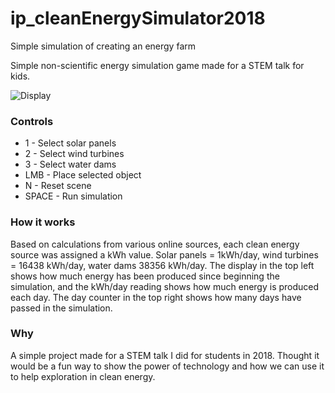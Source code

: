 # ip_cleanEnergySimulator2018
Simple simulation of creating an energy farm

Simple non-scientific energy simulation game made for a STEM talk for kids.

![Display](https://i.imgur.com/gxvQ8P5.jpg)

### Controls
* 1 - Select solar panels
* 2 - Select wind turbines
* 3 - Select water dams
* LMB - Place selected object
* N - Reset scene
* SPACE - Run simulation

### How it works
Based on calculations from various online sources, each clean energy source was assigned a kWh value. Solar panels = 1kWh/day, wind turbines = 16438 kWh/day, water dams 38356 kWh/day. The display in the top left shows how much energy has been produced since beginning the simulation, and the kWh/day reading shows how much energy is produced each day. The day counter in the top right shows how many days have passed in the simulation.

### Why
A simple project made for a STEM talk I did for students in 2018. Thought it would be a fun way to show the power of technology and how we can use it to help exploration in clean energy.
